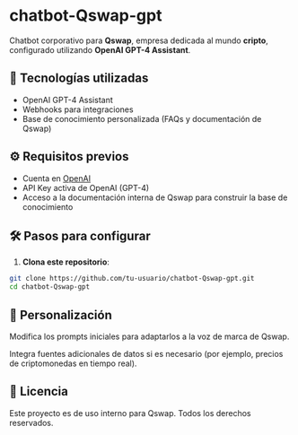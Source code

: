 # chatbot-Qswap-gpt

Chatbot corporativo para **Qswap**, empresa dedicada al mundo **cripto**, configurado utilizando **OpenAI GPT-4 Assistant**.

## 🚀 Tecnologías utilizadas

- OpenAI GPT-4 Assistant
- Webhooks para integraciones
- Base de conocimiento personalizada (FAQs y documentación de Qswap)

## ⚙️ Requisitos previos

- Cuenta en [OpenAI](https://platform.openai.com/)
- API Key activa de OpenAI (GPT-4)
- Acceso a la documentación interna de Qswap para construir la base de conocimiento

## 🛠️ Pasos para configurar

1. **Clona este repositorio**:

```bash
git clone https://github.com/tu-usuario/chatbot-Qswap-gpt.git
cd chatbot-Qswap-gpt
```

## 🧠 Personalización

Modifica los prompts iniciales para adaptarlos a la voz de marca de Qswap.

Integra fuentes adicionales de datos si es necesario (por ejemplo, precios de criptomonedas en tiempo real).

## 📄 Licencia

Este proyecto es de uso interno para Qswap.
Todos los derechos reservados.